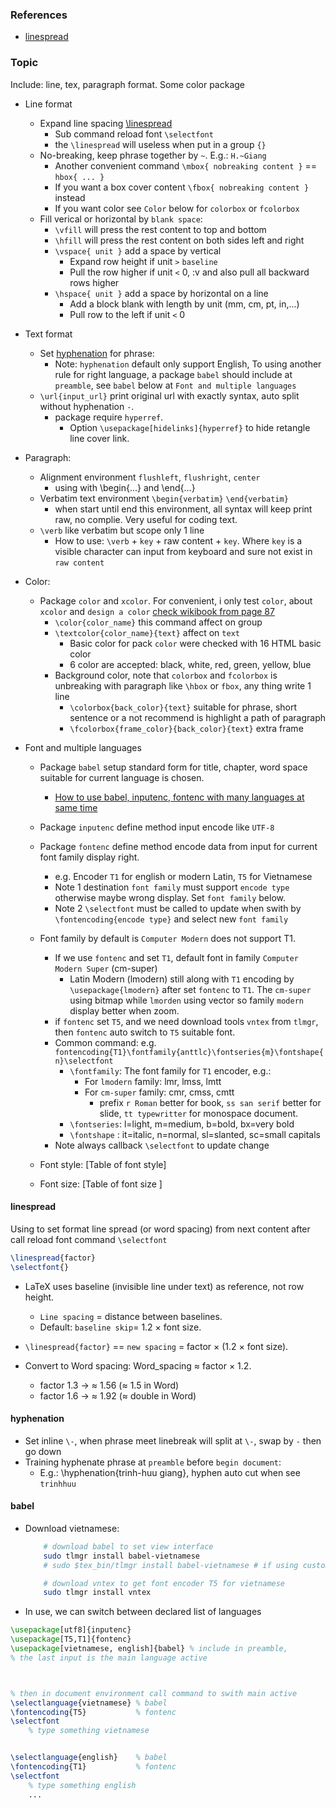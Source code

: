 ### References
- [linespread](https://tex.stackexchange.com/questions/61155/linespacing-without-packages)

### Topic
Include: line, tex, paragraph format. Some color package
- Line format
    - Expand line spacing [\linespread](#linespread)
        - Sub command reload font `\selectfont`
        - the `\linespread` will useless when put in a group `{}`
    - No-breaking, keep phrase together by `~`. E.g.: `H.~Giang` 
        - Another convenient command `\mbox{ nobreaking content }` == `hbox{ ... }`
        - If you want a box cover content `\fbox{ nobreaking content }` instead
        - If you want color see `Color` below for `colorbox` or `fcolorbox`
    - Fill verical or horizontal by `blank space`:
        - `\vfill` will press the rest content to top and bottom
        - `\hfill` will press the rest content on both sides left and right
        - `\vspace{ unit }` add a space by vertical
            - Expand row height if unit `>` `baseline`
            - Pull the row higher if unit `<` 0, :v and also pull all backward rows higher
        - `\hspace{ unit }` add a space by horizontal on a line 
            - Add a block blank with length by unit (mm, cm, pt, in,...)
            - Pull row to the left if unit `<` 0
- Text format
    - Set [hyphenation](#hyphenation) for phrase:
        - Note: `hyphenation` default only support English, To using another rule for right language,
        a package `babel` should include at `preamble`, see `babel` below at `Font and multiple languages`
    - `\url{input_url}` print original url with exactly syntax, auto split without hyphenation `-`.
        - package require `hyperref`.
            - Option `\usepackage[hidelinks]{hyperref}` to hide retangle line cover link.
- Paragraph:
    - Alignment environment `flushleft`, `flushright`, `center` 
        - using with \begin{...} and \end{...}
    - Verbatim text environment `\begin{verbatim}` `\end{verbatim}`
        - when start until end this environment, all syntax will keep print raw, no complie. Very useful for coding text.
    - `\verb` like verbatim but scope only 1 line
        - How to use: `\verb` + `key` + raw content + `key`. Where `key` is a visible character can input from keyboard and sure not exist in `raw content`

- Color:
    - Package `color` and `xcolor`. For convenient, i only test `color`, about `xcolor` and `design a color` [check wikibook from page 87](../../Doc/LaTeX_wikibook.pdf)
        - `\color{color_name}` this command affect on group
        - `\textcolor{color_name}{text}` affect on `text`
            - Basic color for pack `color` were checked with 16 HTML basic color
            - 6 color are accepted: black, white, red, green, yellow, blue  
        - Background color, note that `colorbox` and `fcolorbox` is unbreaking with paragraph like `\hbox` or `fbox`, any thing write 1 line
            - `\colorbox{back_color}{text}` suitable for phrase, short sentence or a not recommend is highlight a path of paragraph
            - `\fcolorbox{frame_color}{back_color}{text}` extra frame

- Font and multiple languages
    - Package `babel` setup standard form for title, chapter, word space suitable for current language is chosen. 
        - [How to use babel, inputenc, fontenc with many languages at same time](#babel)
    - Package `inputenc` define method input encode like `UTF-8`
    - Package `fontenc` define method encode data from input for current font family display right. 
        - e.g. Encoder `T1` for english or modern Latin, `T5` for Vietnamese
        - Note 1 destination `font family` must support `encode type` otherwise maybe wrong display. Set `font family` below.
        - Note 2 `\selectfont` must be called to update when swith by `\fontencoding{encode type}` and select new `font family`
    - Font family by default is `Computer Modern` does not support T1.
        - If we use `fontenc` and set `T1`, default font in family `Computer Modern Super` (cm-super)
            - Latin Modern (lmodern) still along with `T1` encoding by `\usepackage{lmodern}` after set `fontenc` to `T1`. The `cm-super` using bitmap while `lmorden` using vector so family `modern` display better when zoom.
        - if `fontenc` set `T5`, and we need download tools `vntex` from `tlmgr`, then `fontenc` auto switch to `T5` suitable font.
        - Common command: e.g. `fontencoding{T1}\fontfamily{anttlc}\fontseries{m}\fontshape{n}\selectfont`
            - `\fontfamily`: The font family for `T1` encoder, e.g.:
                - For `lmodern` family: lmr, lmss, lmtt
                - For `cm-super` family: cmr, cmss, cmtt
                    - prefix `r Roman` better for book, `ss san serif` better for slide, `tt typewritter` for monospace document.
            - `\fontseries`: l=light, m=medium, b=bold, bx=very bold
            - `\fontshape` : it=italic, n=normal, sl=slanted, sc=small capitals
        - Note always callback `\selectfont` to update change

    - Font style: [Table of font style]

    - Font size: [Table of font size ]

#### linespread
Using to set format line spread (or word spacing) from next content after call reload font command `\selectfont` 
```latex
\linespread{factor}
\selectfont{}
```
- LaTeX uses baseline (invisible line under text) as reference, not row height.
    - `Line spacing` = distance between baselines.
    - Default: `baseline skip`= 1.2 × font size.

- `\linespread{factor}` == `new spacing` = factor × (1.2 × font size).
- Convert to Word spacing: Word_spacing ≈ factor × 1.2.
    - factor 1.3 → ≈ 1.56 (≈ 1.5 in Word)
    - factor 1.6 → ≈ 1.92 (≈ double in Word)





#### hyphenation
- Set inline `\-`, when phrase meet linebreak will split at `\-`, swap by `-` then go down
- Training hyphenate phrase at `preamble` before `begin document`:
    - E.g.: \hyphenation{trinh-huu giang}, hyphen auto cut when see `trinhhuu`


#### babel
- Download vietnamese: 
    ```bash
        # download babel to set view interface
        sudo tlmgr install babel-vietnamese
        # sudo $tex_bin/tlmgr install babel-vietnamese # if using custom PATH script

        # download vntex to get font encoder T5 for vietnamese
        sudo tlmgr install vntex

    ```
- In use, we can switch between declared list of languages
```latex
\usepackage[utf8]{inputenc}
\usepackage[T5,T1]{fontenc}
\usepackage[vietnamese, english]{babel} % include in preamble,
% the last input is the main language active



% then in document environment call command to swith main active 
\selectlanguage{vietnamese} % babel
\fontencoding{T5}           % fontenc
\selectfont
    % type something vietnamese


\selectlanguage{english}    % babel
\fontencoding{T1}           % fontenc
\selectfont
    % type something english
    ...
```